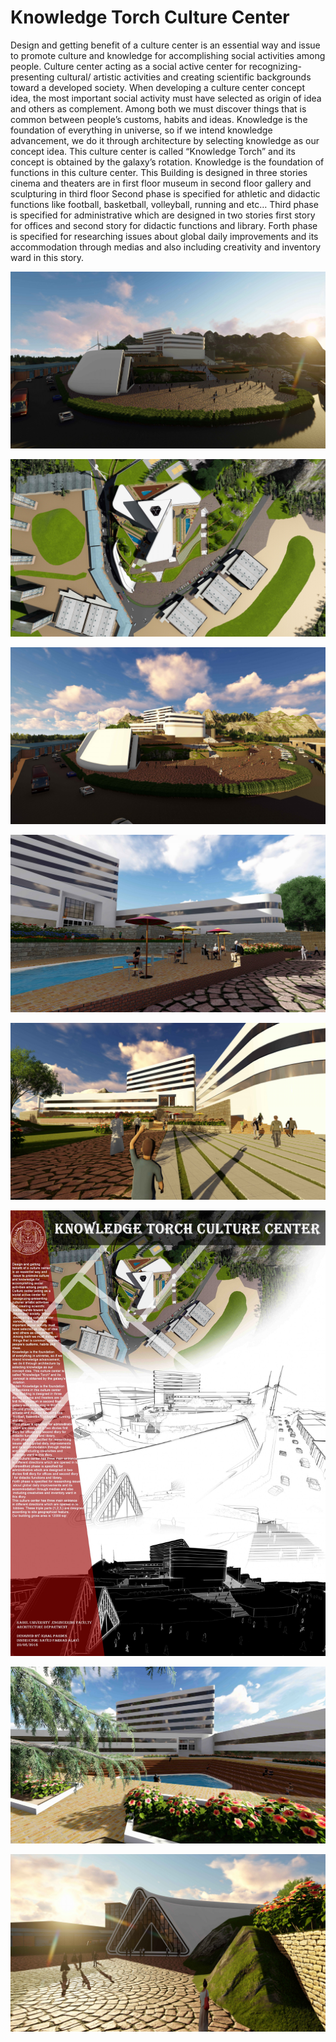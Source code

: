 # Knowledge Torch Culture Center

Design and getting benefit of a culture center is an essential way and issue to promote culture and knowledge for accomplishing social activities among people.
Culture center acting as a social active center for recognizing-presenting cultural/ artistic activities and creating scientific backgrounds toward a developed society. When developing a culture center concept idea, the most important social activity must have selected as origin of idea and others as complement. Among both we must discover things that is common between people’s customs, habits and ideas.
Knowledge is the foundation of everything in universe, so if we intend knowledge advancement, we do it through architecture by selecting knowledge as our concept idea. This culture center is called “Knowledge Torch” and its concept is obtained by the galaxy’s rotation.
Knowledge is the foundation of functions in this culture center.
This Building is designed in three stories cinema and theaters are in first floor museum in second floor gallery and sculpturing in third floor 
Second phase is specified for athletic and didactic functions like football, basketball, volleyball, running and etc…
Third phase is specified for administrative which are designed in two stories first story for offices and second story for didactic functions and library.
Forth phase is specified for researching issues about global daily improvements and its accommodation through medias and also including creativity and inventory ward in this story.



![](../images/P19-3088_9736_blowup.jpg)

![](../images/P19-3088_9592_blowup.jpg)

![](../images/P19-3088_9614_blowup.jpg)

![](../images/P19-3088_9625_blowup.jpg)

![](../images/P19-3088_9617_blowup.jpg)

![](../images/P19-3088_9944_blowup.jpg)

![](../images/P19-3088_9939_blowup.jpg)

![](../images/P19-3088_9613_blowup.jpg)